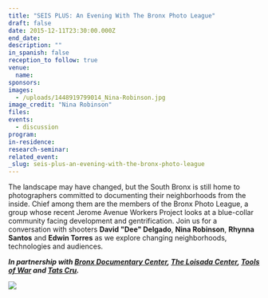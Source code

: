 ```yaml
---
title: "SEIS PLUS: An Evening With The Bronx Photo League"
draft: false
date: 2015-12-11T23:30:00.000Z
end_date:
description: ""
in_spanish: false
reception_to follow: true
venue:
  name:
sponsors:
images:
  - /uploads/1448919799014_Nina-Robinson.jpg
image_credit: "Nina Robinson"
files:
events:
  - discussion
program:
in-residence:
research-seminar:
related_event:
_slug: seis-plus-an-evening-with-the-bronx-photo-league
---
```


The landscape may have changed, but the South Bronx is still home to photographers committed to documenting their neighborhoods from the inside. Chief among them are the members of the Bronx Photo League, a group whose recent Jerome Avenue Workers Project looks at a blue-collar community facing development and gentrification. Join us for a conversation with shooters **David "Dee" Delgado**, **Nina Robinson**, **Rhynna Santos** and **Edwin Torres** as we explore changing neighborhoods, technologies and audiences.

**_In partnership with [Bronx Documentary Center](http://bronxdoc.org), [The Loisada Center](http://loisaida.org), [Tools of War](http://www.toolsofwar.com) and [Tats Cru](http://tatscru.net)._**

![](/uploads/1448920177324_Barrios-BPL-Promo_ROBINSON.jpg)

